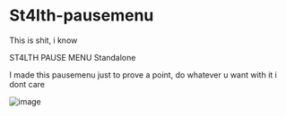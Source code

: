 # St4lth-pausemenu
This is shit, i know

ST4LTH PAUSE MENU
Standalone

I made this pausemenu just to prove a point, do whatever u want with it i dont care

![image](https://user-images.githubusercontent.com/66903577/189174081-6e6bcfc2-4e20-403d-83c3-5ea86e0c3d1b.png)
